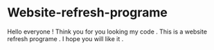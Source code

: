 # Website-refresh-programe
Hello everyone !
Think you for you looking my code .
This is a website refresh programe .
I hope you will like it .
